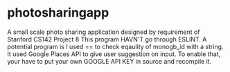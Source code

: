 # photosharingapp
A small scale photo sharing application designed by requirement of Stanford CS142 Project 8
This program HAVN'T go through ESLINT. A potential program is I used == to check eqaulity of monogb_id with a string.
It used Google Places API to give user suggestion on input. To enable that, your have to put your own GOOGLE API KEY in source and recompile it.
